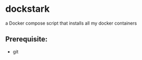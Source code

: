 # dockstark
a Docker compose script that installs all my docker containers 


## Prerequisite:
 - git

